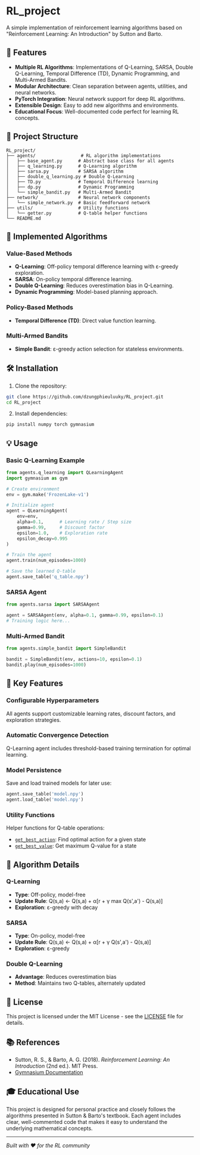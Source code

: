 # RL_project

A simple implementation of reinforcement learning algorithms based on "Reinforcement Learning: An Introduction" by Sutton and Barto.

## 🚀 Features

- **Multiple RL Algorithms**: Implementations of Q-Learning, SARSA, Double Q-Learning, Temporal Difference (TD), Dynamic Programming, and Multi-Armed Bandits.
- **Modular Architecture**: Clean separation between agents, utilities, and neural networks.
- **PyTorch Integration**: Neural network support for deep RL algorithms.
- **Extensible Design**: Easy to add new algorithms and environments.
- **Educational Focus**: Well-documented code perfect for learning RL concepts.

## 📁 Project Structure

```
RL_project/
├── agents/                 # RL algorithm implementations
│   ├── base_agent.py      # Abstract base class for all agents
│   ├── q_learning.py      # Q-Learning algorithm
│   ├── sarsa.py           # SARSA algorithm
│   ├── double_q_learning.py # Double Q-Learning
│   ├── TD.py              # Temporal Difference learning
│   ├── dp.py              # Dynamic Programming
│   └── simple_bandit.py   # Multi-Armed Bandit
├── network/               # Neural network components
│   └── simple_network.py  # Basic feedforward network
├── utils/                 # Utility functions
│   └── getter.py          # Q-table helper functions
└── README.md
```

## 🧠 Implemented Algorithms

### Value-Based Methods
- **Q-Learning**: Off-policy temporal difference learning with ε-greedy exploration.
- **SARSA**: On-policy temporal difference learning.
- **Double Q-Learning**: Reduces overestimation bias in Q-Learning.
- **Dynamic Programming**: Model-based planning approach.

### Policy-Based Methods
- **Temporal Difference (TD)**: Direct value function learning.

### Multi-Armed Bandits
- **Simple Bandit**: ε-greedy action selection for stateless environments.

## 🛠️ Installation

1. Clone the repository:
```bash
git clone https://github.com/dzungphieuluuky/RL_project.git
cd RL_project
```

2. Install dependencies:
```bash
pip install numpy torch gymnasium
```

## 💡 Usage

### Basic Q-Learning Example

```python
from agents.q_learning import QLearningAgent
import gymnasium as gym

# Create environment
env = gym.make('FrozenLake-v1')

# Initialize agent
agent = QLearningAgent(
    env=env,
    alpha=0.1,      # Learning rate / Step size
    gamma=0.99,     # Discount factor
    epsilon=1.0,    # Exploration rate
    epsilon_decay=0.995
)

# Train the agent
agent.train(num_episodes=1000)

# Save the learned Q-table
agent.save_table('q_table.npy')
```

### SARSA Agent

```python
from agents.sarsa import SARSAAgent

agent = SARSAAgent(env, alpha=0.1, gamma=0.99, epsilon=0.1)
# Training logic here...
```

### Multi-Armed Bandit

```python
from agents.simple_bandit import SimpleBandit

bandit = SimpleBandit(env, actions=10, epsilon=0.1)
bandit.play(num_episodes=1000)
```

## 🔧 Key Features

### Configurable Hyperparameters
All agents support customizable learning rates, discount factors, and exploration strategies.

### Automatic Convergence Detection
Q-Learning agent includes threshold-based training termination for optimal learning.

### Model Persistence
Save and load trained models for later use:
```python
agent.save_table('model.npy')
agent.load_table('model.npy')
```

### Utility Functions
Helper functions for Q-table operations:
- [`get_best_action`](utils/getter.py): Find optimal action for a given state
- [`get_best_value`](utils/getter.py): Get maximum Q-value for a state

## 🎯 Algorithm Details

### Q-Learning
- **Type**: Off-policy, model-free
- **Update Rule**: Q(s,a) ← Q(s,a) + α[r + γ max Q(s',a') - Q(s,a)]
- **Exploration**: ε-greedy with decay

### SARSA
- **Type**: On-policy, model-free
- **Update Rule**: Q(s,a) ← Q(s,a) + α[r + γ Q(s',a') - Q(s,a)]
- **Exploration**: ε-greedy

### Double Q-Learning
- **Advantage**: Reduces overestimation bias
- **Method**: Maintains two Q-tables, alternately updated

## 📄 License

This project is licensed under the MIT License - see the [LICENSE](LICENSE) file for details.

## 📚 References

- Sutton, R. S., & Barto, A. G. (2018). *Reinforcement Learning: An Introduction* (2nd ed.). MIT Press.
- [Gymnasium Documentation](https://gymnasium.farama.org/)

## 🎓 Educational Use

This project is designed for personal practice and closely follows the algorithms presented in Sutton & Barto's textbook. Each agent includes clear, well-commented code that makes it easy to understand the underlying mathematical concepts.

---

*Built with ❤️ for the RL community*